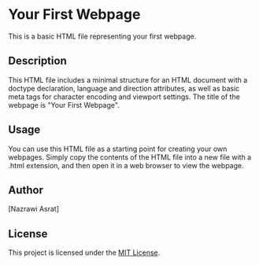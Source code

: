 # Your First Webpage

This is a basic HTML file representing your first webpage.

## Description

This HTML file includes a minimal structure for an HTML document with a doctype declaration, language and direction attributes, as well as basic meta tags for character encoding and viewport settings. The title of the webpage is "Your First Webpage".

## Usage

You can use this HTML file as a starting point for creating your own webpages. Simply copy the contents of the HTML file into a new file with a .html extension, and then open it in a web browser to view the webpage.

## Author

[Nazrawi Asrat]

## License

This project is licensed under the [MIT License](LICENSE).

